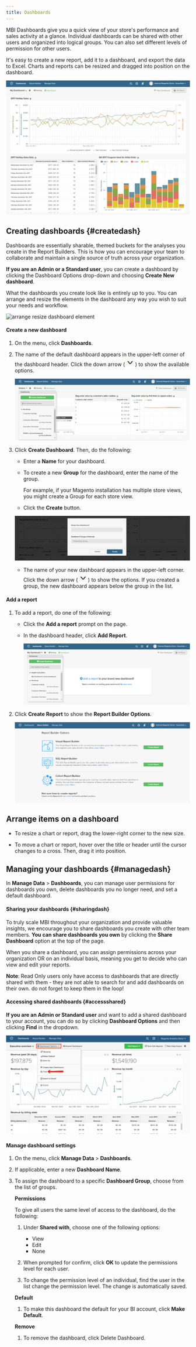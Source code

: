 ```yaml
---
title: Dashboards
---
```


MBI Dashboards give you a quick view of your store's performance and sales activity at a glance. Individual dashboards can be shared with other users and organized into logical groups. You can also set different levels of permission for other users.

It's easy to create a new report, add it to a dashboard, and export the data to Excel. Charts and reports can be resized and dragged into position on the dashboard.

![Dashboard](../../assets/magento-bi-report-builder-revenue-by-products-formula-report-holiday-sales-dashboard.png)<!--{: .zoom}-->

## Creating dashboards {#createdash}

Dashboards are essentially sharable, themed buckets for the analyses you create in the Report Builders. This is how you can encourage your team to collaborate and maintain a single source of truth across your organization.

**If you are an Admin or a Standard user**, you can create a dashboard by clicking the Dashboard Options drop-down and choosing **Create New dashboard**.

What the dashboards you create look like is entirely up to you. You can arrange and resize the elements in the dashboard any way you wish to suit your needs and workflow.

![arrange resize dashboard element](../../assets/arrange_resize_dashboard_element.gif)<!--{: width="750" height="375"}-->

#### Create a new dashboard

1. On the menu, click **Dashboards**.

1. The name of the default dashboard appears in the upper-left corner of the dashboard header. Click the down arrow (![](../../assets/magento-bi-btn-down.png)) to show the available options.

    ![Create Dashboard](../../assets/magento-bi-dashboard-create.png)<!--{: .zoom}-->

1. Click **Create Dashboard**. Then, do the following:

    * Enter a **Name** for your dashboard.

    * To create a new **Group** for the dashboard, enter the name of the group.

        For example, if your Magento installation has multiple store views, you might create a Group for each store view.

    * Click the **Create** button.

    ![dashboard name](../../assets/magento-bi-dashboard-create-name.png)<!--{: .zoom}-->

    * The name of your new dashboard appears in the upper-left corner. Click the down arrow (![](../../assets/magento-bi-btn-down.png)) to show the options. If you created a group, the new dashboard appears below the group in the list.

#### Add a report

1. To add a report, do one of the following:

    * Click the **Add a report** prompt on the page.

    * In the dashboard header, click **Add Report**.

        ![Add Report](../../assets/magento-bi-dashboard-create-add-report.png)<!--{: .zoom}-->

1. Click **Create Report** to show the **Report Builder Options**.

    ![Report Builder Options](../../assets/magento-bi-report-builder.png)<!--{: .zoom}-->

## Arrange items on a dashboard

* To resize a chart or report, drag the lower-right corner to the new size.

* To move a chart or report, hover over the title or header until the cursor changes to a cross. Then, drag it into position.

## Managing your dashboards {#managedash}

In **Manage Data** > **Dashboards**, you can manage user permissions for dashboards you own, delete dashboards you no longer need, and set a default dashboard.

#### Sharing your dashboards {#sharingdash}

To truly scale MBI throughout your organization and provide valuable insights, we encourage you to share dashboards you create with other team members. **You can share dashboards you own** by clicking the **Share Dashboard** option at the top of the page.

When you share a dashboard, you can assign permissions across your organization OR on an individual basis, meaning you get to decide who can view and edit your reports.

**Note**: Read Only users only have access to dashboards that are directly shared with them - they are not able to search for and add dashboards on their own. do not forget to keep them in the loop!

#### Accessing shared dashboards {#accessshared}

**If you are an Admin or Standard user** and want to add a shared dashboard to your account, you can do so by clicking **Dashboard Options** and then clicking **Find** in the dropdown.

![find dashboard](../../assets/find_dashboard.png)<!--{: width="1000" height="535"}-->

#### Manage dashboard settings

1. On the menu, click **Manage Data** > **Dashboards**.

1. If applicable, enter a new **Dashboard Name**.

1. To assign the dashboard to a specific **Dashboard Group**, choose from the list of groups.

    **Permissions**

    To give all users the same level of access to the dashboard, do the following:

    1. Under **Shared with**, choose one of the following options:

        * View
        * Edit
        * None

    1. When prompted for confirm, click **OK** to update the permissions level for each user.

    1. To change the permission level of an individual, find the user in the list change the permission level. The change is automatically saved.

    **Default**

    1. To make this dashboard the default for your BI account, click **Make Default**.

    **Remove**

    1. To remove the dashboard, click <span class="btn">Delete Dashboard</span>.

